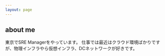 ```yaml
---
layout: page
---
```


## about me

東京でSRE Managerをやっています。
仕事では最近はクラウド環境ばかりですが、物理インフラやら仮想インフラ、DCネットワークが好きです。
